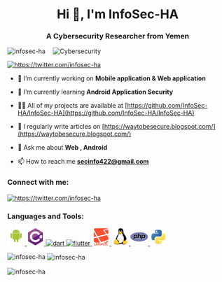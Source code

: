 <h1 align="center">Hi 👋, I'm InfoSec-HA</h1>
<h3 align="center">A Cybersecurity Researcher from Yemen</h3>
<img align="right" width="400" alt="Cybersecurity" src="https://media.licdn.com/dms/image/C5112AQF9a-hvzWn8uA/article-cover_image-shrink_600_2000/0/1574956586430?e=2147483647&v=beta&t=gJtNG2yyNA55hJa-1EQ_20QewBtVaz1oMq20GX4e_ic">

<p align="left"> <img src="https://komarev.com/ghpvc/?username=infosec-ha&label=Profile%20views&color=0e75b6&style=flat" alt="infosec-ha" /> </p>

<p align="left"> <a href="https://twitter.com/https://twitter.com/infosec-ha" target="blank"><img src="https://img.shields.io/twitter/follow/https://twitter.com/infosec-ha?logo=twitter&style=for-the-badge" alt="https://twitter.com/infosec-ha" /></a> </p>

- 🔭 I’m currently working on **Mobile application & Web application**

- 🌱 I’m currently learning **Android Application Security**

- 👨‍💻 All of my projects are available at [https://github.com/InfoSec-HA/InfoSec-HA](https://github.com/InfoSec-HA/InfoSec-HA)

- 📝 I regularly write articles on [https://waytobesecure.blogspot.com/](https://waytobesecure.blogspot.com/)

- 💬 Ask me about **Web , Android**

- 📫 How to reach me **secinfo422@gmail.com**

<h3 align="left">Connect with me:</h3>
<p align="left">
<a href="https://twitter.com/https://twitter.com/infosec-ha" target="blank"><img align="center" src="https://raw.githubusercontent.com/rahuldkjain/github-profile-readme-generator/master/src/images/icons/Social/twitter.svg" alt="https://twitter.com/infosec-ha" height="30" width="40" /></a>
</p>

<h3 align="left">Languages and Tools:</h3>
<p align="left"> <a href="https://developer.android.com" target="_blank" rel="noreferrer"> <img src="https://raw.githubusercontent.com/devicons/devicon/master/icons/android/android-original-wordmark.svg" alt="android" width="40" height="40"/> </a> <a href="https://www.w3schools.com/cs/" target="_blank" rel="noreferrer"> <img src="https://raw.githubusercontent.com/devicons/devicon/master/icons/csharp/csharp-original.svg" alt="csharp" width="40" height="40"/> </a> <a href="https://dart.dev" target="_blank" rel="noreferrer"> <img src="https://www.vectorlogo.zone/logos/dartlang/dartlang-icon.svg" alt="dart" width="40" height="40"/> </a> <a href="https://flutter.dev" target="_blank" rel="noreferrer"> <img src="https://www.vectorlogo.zone/logos/flutterio/flutterio-icon.svg" alt="flutter" width="40" height="40"/> </a> <a href="https://laravel.com/" target="_blank" rel="noreferrer"> <img src="https://raw.githubusercontent.com/devicons/devicon/master/icons/laravel/laravel-plain-wordmark.svg" alt="laravel" width="40" height="40"/> </a> <a href="https://www.linux.org/" target="_blank" rel="noreferrer"> <img src="https://raw.githubusercontent.com/devicons/devicon/master/icons/linux/linux-original.svg" alt="linux" width="40" height="40"/> </a> <a href="https://www.php.net" target="_blank" rel="noreferrer"> <img src="https://raw.githubusercontent.com/devicons/devicon/master/icons/php/php-original.svg" alt="php" width="40" height="40"/> </a> <a href="https://www.python.org" target="_blank" rel="noreferrer"> <img src="https://raw.githubusercontent.com/devicons/devicon/master/icons/python/python-original.svg" alt="python" width="40" height="40"/> </a> </p>

<p><img align="left" src="https://github-readme-stats.vercel.app/api/top-langs?username=infosec-ha&show_icons=true&locale=en&layout=compact" alt="infosec-ha" /></p>

<p>&nbsp;<img align="center" src="https://github-readme-stats.vercel.app/api?username=infosec-ha&show_icons=true&locale=en" alt="infosec-ha" /></p>

<p><img align="center" src="https://github-readme-streak-stats.herokuapp.com/?user=infosec-ha&" alt="infosec-ha" /></p>

